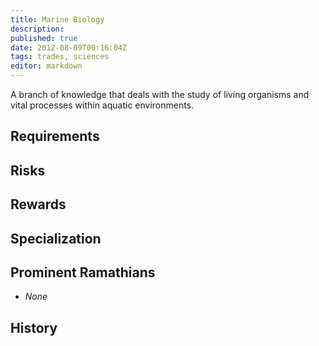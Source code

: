 ```yaml
---
title: Marine Biology
description:
published: true
date: 2012-08-09T00:16:04Z
tags: trades, sciences
editor: markdown
---
```


A branch of knowledge that deals with the study of living organisms and vital processes within aquatic environments.

## Requirements

## Risks

## Rewards

## Specialization

## Prominent Ramathians

- *None*

## History

